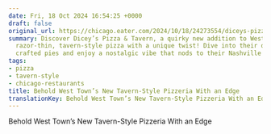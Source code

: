 ```yaml
---
date: Fri, 18 Oct 2024 16:54:25 +0000
draft: false
original_url: https://chicago.eater.com/2024/10/18/24273554/diceys-pizza-chicago-west-town-tavern-open-photos-images-chicago-thin-tavern-style-ukrainian-village
summary: Discover Dicey’s Pizza & Tavern, a quirky new addition to West Town, serving
  razor-thin, tavern-style pizza with a unique twist! Dive into their deliciously
  crafted pies and enjoy a nostalgic vibe that nods to their Nashville roots.
tags:
- pizza
- tavern-style
- chicago-restaurants
title: Behold West Town’s New Tavern-Style Pizzeria With an Edge
translationKey: Behold West Town’s New Tavern-Style Pizzeria With an Edge
---
```


Behold West Town’s New Tavern-Style Pizzeria With an Edge